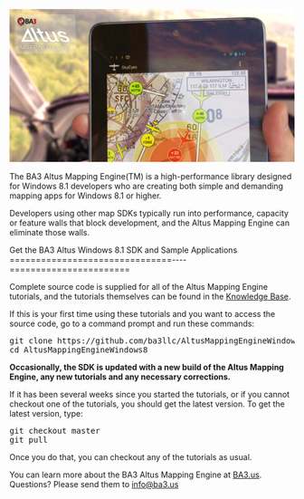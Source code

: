 <a href="http://www.ba3.us/"><img src="./landing-github-windows8.jpg"></a>

The BA3 Altus Mapping Engine(TM) is a high-performance library designed for Windows 8.1 developers who are creating
both simple and demanding mapping apps for Windows 8.1 or higher.

Developers using other map SDKs typically run into performance,
capacity or feature walls that block development, and the Altus Mapping Engine can eliminate those walls.

Get the BA3 Altus Windows 8.1 SDK and Sample Applications
===============================----=======================

Complete source code is supplied for all of the Altus Mapping Engine tutorials, 
and the tutorials themselves can be found in the 
<a href="http://www.ba3.us/?page=pages/knowledge-base">Knowledge Base</a>.

If this is your first time using these tutorials and you want to access the source code,
go to a command prompt and run these commands:

<pre>
git clone https://github.com/ba3llc/AltusMappingEngineWindows8.git
cd AltusMappingEngineWindows8
</pre>

<b>Occasionally, the SDK is updated with a new build of the Altus Mapping Engine,
any new tutorials and any necessary corrections.</b>

If it has been several weeks since you started the tutorials, or if you cannot checkout one of the tutorials,
you should get the latest version. To get the latest version, type:

<pre>
git checkout master
git pull
</pre>

Once you do that, you can checkout any of the tutorials as usual. 

You can learn more about the BA3 Altus Mapping Engine at <a href="http://ba3.us">BA3.us</a>. Questions? Please send them to info@ba3.us
